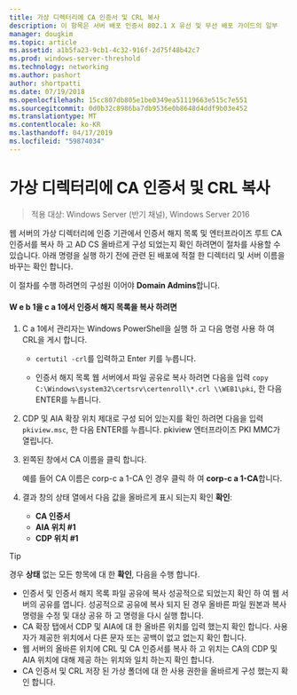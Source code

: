 ```yaml
---
title: 가상 디렉터리에 CA 인증서 및 CRL 복사
description: 이 항목은 서버 배포 인증서 802.1 X 유선 및 무선 배포 가이드의 일부
manager: dougkim
ms.topic: article
ms.assetid: a1b5fa23-9cb1-4c32-916f-2d75f48b42c7
ms.prod: windows-server-threshold
ms.technology: networking
ms.author: pashort
author: shortpatti
ms.date: 07/19/2018
ms.openlocfilehash: 15cc807db805e1be0349ea51119663e515c7e551
ms.sourcegitcommit: 0d0b32c8986ba7db9536e0b8648d4ddf9b03e452
ms.translationtype: MT
ms.contentlocale: ko-KR
ms.lasthandoff: 04/17/2019
ms.locfileid: "59874034"
---
```

# <a name="copy-the-ca-certificate-and-crl-to-the-virtual-directory"></a>가상 디렉터리에 CA 인증서 및 CRL 복사

>적용 대상: Windows Server (반기 채널), Windows Server 2016

웹 서버의 가상 디렉터리에 인증 기관에서 인증서 해지 목록 및 엔터프라이즈 루트 CA 인증서를 복사 하 고 AD CS 올바르게 구성 되었는지 확인 하려면이 절차를 사용할 수 있습니다. 아래 명령을 실행 하기 전에 관련 된 배포에 적절 한 디렉터리 및 서버 이름을 바꾸는 확인 합니다.  
  
이 절차를 수행 하려면의 구성원 이어야 **Domain Admins**합니다.  
  
#### <a name="to-copy-the-certificate-revocation-list-from-ca1-to-web1"></a>W e b 1을 c a 1에서 인증서 해지 목록을 복사 하려면  
  
1.  C a 1에서 관리자는 Windows PowerShell을 실행 하 고 다음 명령 사용 하 여 CRL을 게시 합니다.  
  
    - `certutil -crl`를 입력하고 Enter 키를 누릅니다.  

    - 인증서 해지 목록 웹 서버에서 파일 공유로 복사 하려면 다음을 입력 `copy C:\Windows\system32\certsrv\certenroll\*.crl \\WEB1\pki`, 한 다음 ENTER를 누릅니다.  
  
2.  CDP 및 AIA 확장 위치 제대로 구성 되어 있는지를 확인 하려면 다음을 입력 `pkiview.msc`, 한 다음 ENTER를 누릅니다. pkiview 엔터프라이즈 PKI MMC가 열립니다.  
  
3.  왼쪽된 창에서 CA 이름을 클릭 합니다.<p>예를 들어 CA 이름은 corp-c a 1-CA 인 경우 클릭 하 여 **corp-c a 1-CA**합니다. 

4. 결과 창의 상태 열에서 다음 값을 올바르게 표시 되는지 확인 **확인**:

    - **CA 인증서**
    - **AIA 위치 #1**
    - **CDP 위치 #1**   
  
  
> [!TIP]  
> 경우 **상태** 없는 모든 항목에 대 한 **확인**, 다음을 수행 합니다.  
> -   인증서 및 인증서 해지 목록 파일 공유에 복사 성공적으로 되었는지 확인 하 여 웹 서버의 공유를 엽니다. 성공적으로 공유에 복사 되지 된 경우 올바른 파일 원본과 복사 명령을 수정 및 대상 공유 하 고 명령을 다시 실행 합니다.  
> -   CA 확장 탭에서 CDP 및 AIA에 대 한 올바른 위치를 입력 했는지 확인 합니다. 사용자가 제공한 위치에서 다른 문자 또는 공백이 없고 없는지 확인 합니다.  
> -   웹 서버의 올바른 위치에 CRL 및 CA 인증서를 복사 하 고 위치는 CA의 CDP 및 AIA 위치에 대해 제공 하는 위치와 일치 하는지 확인 합니다.  
> -   CA 인증서 및 CRL 저장 된 가상 폴더에 대 한 사용 권한을 올바르게 구성 했는지 확인 합니다.  
  


